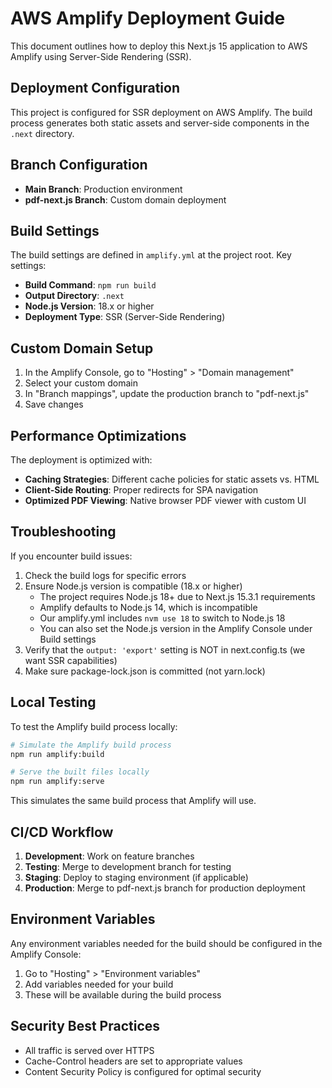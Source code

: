 # AWS Amplify Deployment Guide

This document outlines how to deploy this Next.js 15 application to AWS Amplify using Server-Side Rendering (SSR).

## Deployment Configuration

This project is configured for SSR deployment on AWS Amplify. The build process generates both static assets and server-side components in the `.next` directory.

## Branch Configuration

- **Main Branch**: Production environment
- **pdf-next.js Branch**: Custom domain deployment

## Build Settings

The build settings are defined in `amplify.yml` at the project root. Key settings:

- **Build Command**: `npm run build`
- **Output Directory**: `.next`
- **Node.js Version**: 18.x or higher
- **Deployment Type**: SSR (Server-Side Rendering)

## Custom Domain Setup

1. In the Amplify Console, go to "Hosting" > "Domain management"
2. Select your custom domain
3. In "Branch mappings", update the production branch to "pdf-next.js"
4. Save changes

## Performance Optimizations

The deployment is optimized with:

- **Caching Strategies**: Different cache policies for static assets vs. HTML
- **Client-Side Routing**: Proper redirects for SPA navigation
- **Optimized PDF Viewing**: Native browser PDF viewer with custom UI

## Troubleshooting

If you encounter build issues:

1. Check the build logs for specific errors
2. Ensure Node.js version is compatible (18.x or higher)
   - The project requires Node.js 18+ due to Next.js 15.3.1 requirements
   - Amplify defaults to Node.js 14, which is incompatible
   - Our amplify.yml includes `nvm use 18` to switch to Node.js 18
   - You can also set the Node.js version in the Amplify Console under Build settings
3. Verify that the `output: 'export'` setting is NOT in next.config.ts (we want SSR capabilities)
4. Make sure package-lock.json is committed (not yarn.lock)

## Local Testing

To test the Amplify build process locally:

```bash
# Simulate the Amplify build process
npm run amplify:build

# Serve the built files locally
npm run amplify:serve
```

This simulates the same build process that Amplify will use.

## CI/CD Workflow

1. **Development**: Work on feature branches
2. **Testing**: Merge to development branch for testing
3. **Staging**: Deploy to staging environment (if applicable)
4. **Production**: Merge to pdf-next.js branch for production deployment

## Environment Variables

Any environment variables needed for the build should be configured in the Amplify Console:

1. Go to "Hosting" > "Environment variables"
2. Add variables needed for your build
3. These will be available during the build process

## Security Best Practices

- All traffic is served over HTTPS
- Cache-Control headers are set to appropriate values
- Content Security Policy is configured for optimal security
